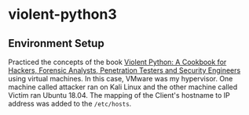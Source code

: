 # violent-python3
## Environment Setup
Practiced the concepts of the book [Violent Python: A Cookbook for Hackers, Forensic Analysts, Penetration Testers and Security Engineers](https://www.amazon.com/Violent-Python-Cookbook-Penetration-Engineers/dp/1597499579) using virtual machines. In this case, VMware was my hypervisor. One machine called attacker ran on Kali Linux and the other machine called Victim ran Ubuntu 18.04. The mapping of the Client's hostname to IP address was added to the ```/etc/hosts```. 